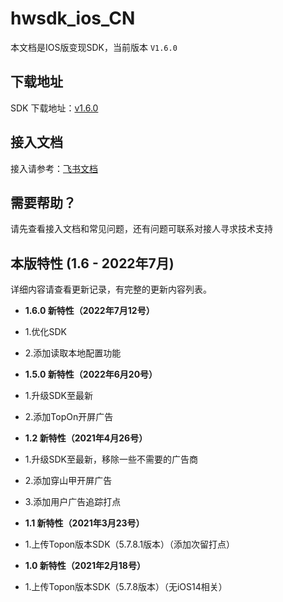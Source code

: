 # hwsdk_ios_CN 

本文档是IOS版变现SDK，当前版本 `V1.6.0`

## 下载地址

SDK 下载地址：[v1.6.0](https://github.com/fableyjg/hwsdk_ios_CN/releases/tag/V1.6.0)

## 接入文档

接入请参考：[飞书文档](https://hellowd.feishu.cn/docs/doccnWWl3FPT2ItZ1zdLz2TrTwf)

## 需要帮助？

请先查看接入文档和常见问题，还有问题可联系对接人寻求技术支持

## 本版特性 (1.6 - 2022年7月)

详细内容请查看更新记录，有完整的更新内容列表。
- **1.6.0 新特性（2022年7月12号）**
 - 1.优化SDK
 - 2.添加读取本地配置功能
 
- **1.5.0 新特性（2022年6月20号）**
 - 1.升级SDK至最新
 - 2.添加TopOn开屏广告

- **1.2 新特性（2021年4月26号）**
 - 1.升级SDK至最新，移除一些不需要的广告商
 - 2.添加穿山甲开屏广告
 - 3.添加用户广告追踪打点

- **1.1 新特性（2021年3月23号）**
 - 1.上传Topon版本SDK（5.7.8.1版本）（添加次留打点）
 
- **1.0 新特性（2021年2月18号）**
 - 1.上传Topon版本SDK（5.7.8版本）（无iOS14相关）

 



